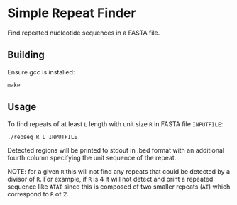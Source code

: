 # Simple Repeat Finder

Find repeated nucleotide sequences in a FASTA file.

## Building

Ensure gcc is installed:

```
make
```

## Usage

To find repeats of at least `L` length with unit size `R` in FASTA file
`INPUTFILE`:

```
./repseq R L INPUTFILE
```

Detected regions will be printed to stdout in .bed format with an additional
fourth column specifying the unit sequence of the repeat.

NOTE: for a given `R` this will not find any repeats that could be detected by a
divisor of `R`. For example, if `R` is 4 it will not detect and print a
repeated sequence like `ATAT` since this is composed of two smaller repeats
(`AT`) which correspond to `R` of 2.
